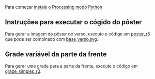 Para começar [instale o Processing modo Python](https://abav.lugaralgum.com/como-instalar-o-processing-modo-python/).

## Instruções para executar o cógido do pôster

Para gerar a imagem do pôster no verso, execute o código em [poster_r5](https://github.com/villares/desenho-sem-argumentos/tree/master/0_outubro_2019/estudos/poster_r5) que pode ser combinado com [base_verso.svg](https://github.com/villares/desenho-sem-argumentos/blob/master/0_outubro_2019/estudos/base_poster.svg).

## Grade variável da parte da frente

Para gerar uma grade para a parte da frente, execute o código em [grade_simples_r3](https://github.com/villares/desenho-sem-argumentos/blob/master/0_outubro_2019/estudos/grade_simples_r3/).
